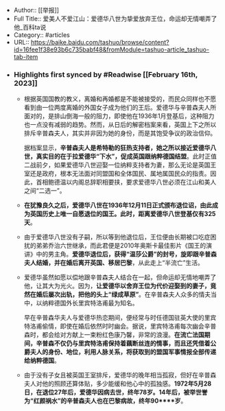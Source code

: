 - Author:: [[举报]]
- Full Title:: 爱美人不爱江山：爱德华八世为挚爱放弃王位，命运却无情嘲弄了他_百科ta说
- Category:: #articles
- URL:: https://baike.baidu.com/tashuo/browse/content?id=16fee1f38e93b6c735babf48&fromModule=tashuo-article_tashuo-tab-item
- ### Highlights first synced by #Readwise [[February 16th, 2023]]
    - 根据英国国教的教义，离婚和再婚都是不能被接受的，而民众同样也不愿看到由一位两度离婚的外国女子成为他们的王后。爱德华与辛普森夫人所面对的，是排山倒海一般的阻力，即使他在1936年1月登基后，这种阻力也一点没有减弱的趋势。然而，从日后的解密档案来看，英国上下之所以排斥辛普森夫人，其实并非因为她的身份，而是其饱受争议的政治信仰。
      
      据档案显示，**辛普森夫人是希特勒的狂热支持者，她之所以接近爱德华八世，真实目的在于拉爱德华“下水”，促成英国跟纳粹德国结盟**。此时正值二战前夕，如果爱德华八世迎娶一位纳粹支持者为妻，那么无论是英国王室还是政府，根本无法面对同盟国和全体国民、属地属国民众的指责。因此，首相鲍德温以内阁总辞职相要挟，要求爱德华八世必须在江山和美人之间“二选一”。
    - **在犹豫良久之后，爱德华八世在****1936****年****12****月****11****日正式颁布退位诏，由此成为英国历史上唯一自愿退位的国王。此时，距离爱德华八世登基仅有****325****天**。
    - 由于爱德华八世没有子嗣，所以等到他退位后，王位便由长期被口吃症困扰的弟弟乔治六世继承，而此君便是2010年奥斯卡最佳影片《国王的演讲》中的男主角。**爱德华退位后，获得“温莎公爵”的封号，旋即跟辛普森夫人结婚，并在婚后离开英国、移居巴黎**，从此走上“半流亡”生活。
    - 爱德华虽然如愿以偿地跟辛普森夫人结合在一起，但命运却无情地嘲弄了他，让其大为光火。因为，**让爱德华以舍弃王位为代价迎娶到的妻子，竟然在婚后屡次出轨，把他的头上“绿成草原”**。在辛普森夫人众多的情夫当中，以纳粹德国外长里宾特洛甫最为知名。
      
      早在辛普森华夫人与爱德华热恋期间，便经常与时任德国驻英大使的里宾特洛甫偷情，即使在婚后依然时时幽会。据说，里宾特洛甫每次幽会辛普森时，都会给对方献上一束粉红色康乃馨，非常的浪漫。**在流亡法国期间，辛普森不仅仍与里宾特洛甫保持着藕断丝连的情事，而且还凭借着公爵夫人的身份、地位，利用人脉关系，将获取到的盟国军事情报全部传递给纳粹德国**。
    - 由于没有子女且被英国王室排斥，爱德华的晚年相当孤寂，但好在辛普森夫人对他的照顾还算体贴，多少能缓和他心中的孤独感。**1972****年****5****月****28****日，在退位****27****年后，爱德华因病去世，终年****78****岁。****14****年后，被举世誉为“红颜祸水”的辛普森夫人也在巴黎病故，终年****90****岁**。
